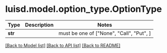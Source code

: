 # luisd.model.option_type.OptionType

Type | Description | Notes
------------- | ------------- | -------------
**str** |  |  must be one of ["None", "Call", "Put", ]

[[Back to Model list]](../../README.md#documentation-for-models) [[Back to API list]](../../README.md#documentation-for-api-endpoints) [[Back to README]](../../README.md)

